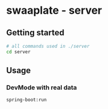 # swaaplate - server

## Getting started

```bash
# all commands used in ./server
cd server
```

## Usage

### DevMode with real data

```bash
spring-boot:run
```
